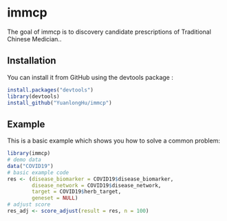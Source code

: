 
# immcp

<!-- badges: start -->
<!-- badges: end -->

The goal of immcp is to discovery candidate prescriptions of Traditional Chinese Medician..

## Installation

You can install it from GitHub using the devtools package :

``` r
install.packages("devtools")
library(devtools)
install_github("YuanlongHu/immcp")
```

## Example

This is a basic example which shows you how to solve a common problem:

``` r
library(immcp)
# demo data
data("COVID19")
# basic example code
res <- (disease_biomarker = COVID19$disease_biomarker,
        disease_network = COVID19$disease_network,
        target = COVID19$herb_target,
        geneset = NULL)
# adjust score
res_adj <- score_adjust(result = res, n = 100)
```


